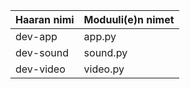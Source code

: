 | Haaran nimi | Moduuli(e)n nimet | 
|---|---|
dev-app | app.py
dev-sound | sound.py
dev-video | video.py
